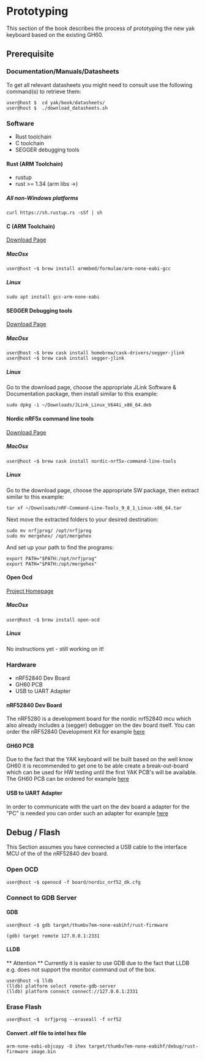 # Prototyping
This section of the book describes the process of prototyping the new yak keyboard based on the existing GH60.


## Prerequisite

### Documentation/Manuals/Datasheets
To get all relevant datasheets you might need to consult use the following command(s) to retrieve them:

```shell
user@host $  cd yak/book/datasheets/
user@host $  ./download_datasheets.sh
```

### Software
 * Rust toolchain
 * C toolchain
 * SEGGER debugging tools


#### Rust (ARM Toolchain)
* rustup
* rust >= 1.34 (arm libs ->)

##### All non-Windows platforms
```shell
curl https://sh.rustup.rs -sSf | sh
```


#### C (ARM Toolchain)
[Download Page](https://developer.arm.com/open-source/gnu-toolchain/gnu-rm/downloads)

##### MacOsx
```shell
user@host ~$ brew install armmbed/formulae/arm-none-eabi-gcc
```
##### Linux
```shell
sudo apt install gcc-arm-none-eabi
```


#### SEGGER Debugging tools
[Download Page](https://www.segger.com/downloads/jlink/#J-LinkSoftwareAndDocumentationPack)

##### MacOsx
```shell
user@host ~$ brew cask install homebrew/cask-drivers/segger-jlink
user@host ~$ brew cask install segger-jlink
```

##### Linux
Go to the download page, choose the appropriate JLink Software & Documentation package, then install
similar to this example:
```shell
sudo dpkg -i ~/Downloads/JLink_Linux_V644i_x86_64.deb
```


#### Nordic nRF5x command line tools
[Download Page](https://www.nordicsemi.com/Software-and-Tools/Development-Tools/nRF5-Command-Line-Tools/Download#infotabs)

##### MacOsx
```shell
user@host ~$ brew cask install nordic-nrf5x-command-line-tools
```

##### Linux
Go to the download page, choose the appropriate SW package, then extract similar to this example:
```shell
tar xf ~/Downloads/nRF-Command-Line-Tools_9_8_1_Linux-x86_64.tar
```
Next move the extracted folders to your desired destination:
```shell
sudo mv nrfjprog/ /opt/nrfjprog
sudo mv mergehex/ /opt/mergehex
```
And set up your path to find the programs:
```shell
export PATH="$PATH:/opt/nrfjprog"
export PATH="$PATH:/opt/mergehex"
```


#### Open Ocd
[Project Homepage](http://openocd.org/)

##### MacOsx
```shell
user@host ~$ brew install open-ocd
```

##### Linux
No instructions yet - still working on it!


### Hardware

* nRF52840 Dev Board
* GH60 PCB
* USB to UART Adapter

#### nRF52840 Dev Board
The nRF5280 is a development board for the nordic nrf52840 mcu which also already includes a (segger) debugger on the dev board itself.
You can order the nRF52840 Development Kit for example [here](https://www.rutronik24.com/product/nordic/nrf52840-dk/10422794.html)

#### GH60 PCB
Due to the fact that the YAK keyboard will be built based on the well know GH60 it is recommended to get one to be able create a break-out-board
which can be used for HW testing until the first YAK PCB's will be available.
The GH60 PCB can be ordered for example [here](https://www.banggood.com/GH60-DIY-Mechanical-Keyboard-PCB-Support-Breathing-LED-60-Cherry-MX-Poker2-Poker3-p-1084998.html?cur_warehouse=CN)

#### USB to UART Adapter
In order to communicate with the uart on the dev board a adapter for the "PC" is needed you can order such an adapter for example [here](https://www.amazon.de/dp/B0753H4SQS/ref=cm_sw_em_r_mt_dp_U_uEdSCb45T73B2?th=1)




## Debug / Flash

This Section assumes you have connected a USB cable to the interface MCU of the of the nRF52840 dev board.

### Open OCD
```shell
user@host ~$ openocd -f board/nordic_nrf52_dk.cfg
```

### Connect to GDB Server

#### GDB

```shell
user@host ~$ gdb target/thumbv7em-none-eabihf/rust-firmware

(gdb) target remote 127.0.0.1:2331

```

#### LLDB
** Attention ** Currently it is easier to use GDB due to the fact that LLDB e.g. does not support the monitor command out of the box.


```shell
user@host ~$ lldb
(lldb) platform select remote-gdb-server
(lldb) platform connect connect://127.0.0.1:2331
```


### Erase Flash
```shell
user@host ~$  nrfjprog --eraseall -f nrf52
```


#### Convert .elf file to intel hex file
```shell
arm-none-eabi-objcopy -O ihex target/thumbv7em-none-eabihf/debug/rust-firmware image.bin
```
